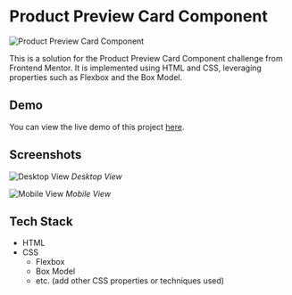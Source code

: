# Product Preview Card Component

![Product Preview Card Component](screenshot.png)

This is a solution for the Product Preview Card Component challenge from Frontend Mentor. It is implemented using HTML and CSS, leveraging properties such as Flexbox and the Box Model.

## Demo

You can view the live demo of this project [here](https://example.com).

## Screenshots

![Desktop View](screenshots/desktop.png)
*Desktop View*

![Mobile View](screenshots/mobile.png)
*Mobile View*

## Tech Stack

- HTML
- CSS
  - Flexbox
  - Box Model
  - etc. (add other CSS properties or techniques used)


